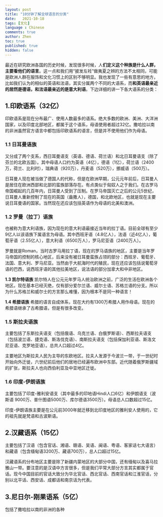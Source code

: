 ```yaml
---
layout: post
title: "10分钟了解全球语言的分类"
date:   2021-10-18
tags: [文化]
language : Chinese
comments: true
author: Zhen
toc: true
published: true
hidden: false
---
```

最近在研究欧洲各国的历史时候，发现很多时候，人**们定义这个种族是什么人群，主要看他们的语言**。这一点和我们用“披发左衽”做夷夏之辨的方法不太相同，可能是欧洲人群在服饰和文化习惯上的区别不够明显。我也发现了一些有意思的地方，比如我们认为的相似的英语和法语，其实分属两个不同的大语系，而**和英语最亲近的居然是德语，和法语最亲近的是意大利语**。下边详细的讲一下各大语系的分类：

## 1.印欧语系（32亿）
印欧语系是现在分布最广、使用人数最多的语系。绝大多数的欧洲、美洲、大洋洲国家，以及印度北部地区，都属于这个语系，母语使用者超过32亿。撒哈拉以南的非洲虽然官方语言中都包括印欧语系的语言，但是并不使用他们作为母语。

### 1.1 日耳曼语族
又分成了两个支系，西日耳曼语支（英语、德语、荷兰语）和北日耳曼语支（除了芬兰的北欧五国）。其中母语人口约为英语（4亿），德语（1亿），荷兰语（2400万，荷兰、比利时），瑞典语（920万），丹麦语（520万），挪威语（500万）。

日耳曼人现在被当做了德国人的代称，但是在欧洲早期，公元元年前后，日耳曼人是居住在欧洲西部和北部的蛮族部落存在。有点类似于匈奴人之于我们。在古罗马帝国崛起的几百年内，日耳曼人受到了压制。在罗马帝国灭亡之后的公元5世纪，日耳曼人重新控制了现在的英国（盎撒人），德国，和北欧地区，也就是现在主要说日耳曼语的国家。当然现在还应该包括英语作为母语的北美和澳洲。

### 1.2 罗曼（拉丁）语族
也被称为意大利语族，因为现在的意大利语最接近当年的拉丁语。目前全球有至少9亿人以该语族下属语言为母语。其中西班牙语（4.8亿人），法语（近4亿人），葡萄牙语（2.55亿人），意大利语（6500万人），罗马尼亚语（2400万人）。

罗曼就是Roman，当时古罗马用拉丁语，现在的罗马语族的地区，主要是当年罗马帝国的控制的核心地区，后来没有被日耳曼蛮族占领的部分：西班牙、葡萄牙、法国、意大利、罗马尼亚。当然由于大航海时代的殖民，现在还应该包括说葡萄牙语的巴西，说西班牙语的其他拉美地区，说法语的部分加拿大和中非地区。

**1.3 凯尔特语族**
凯尔特人在公元元年罗马人统治欧洲之前，广泛的生活在欧洲各个地区。现在基本已经灭绝，仅有部分爱尔兰语、威尔士语、苏格兰语的分支。所以为什么苏格兰和威尔士的方言那么难懂，因为根本不是同一种语言！

**1.4 希腊语族**
希腊的语言自成体系，现在大约有1300万希腊人用作母语。现在的希腊语继承了古希腊语，但是有很多改变。

### 1.5 斯拉夫语族
主要包括了东斯拉夫语支（包括俄语、乌克兰语、白俄罗斯语）、西斯拉夫语支（包括波兰语、捷克语、斯洛伐克语）、南斯拉夫语支（包括保加利亚语、斯洛文尼亚语、克罗地亚语）。总共人口超过4亿。

主要地区为斯拉夫人民为主导的东欧地区。拉夫人发源于今波兰一带，于一世纪时开始向外迁徙，六世纪前后他们的居地已经遍布欧洲中东部。近代随着俄罗斯疆域的扩张，斯拉夫人也向西伯利亚及中亚地区迁徙。

### 1.6 印度-伊朗语族
主要包括了印度-雅利安语支（其中最多的印地语Hindi人口6亿）和伊朗语支（波斯语 9000万、普什图语5000万、库尔德语3500万）。母语总人口数超过15亿。

印度-伊朗语族主要是在公元前3000年就迁移到北印度地区的雅利安人使用的，它的祖先就是梵语和古波斯语。

## 2.汉藏语系（15亿）
主要包括了汉语（包含官话、湘语、赣语、吴语、闽语、粤语、客家话七大语言）和藏语（包含缅甸语3200万、藏语700万），总人口超过15亿。

汉藏语系的分布地区主要是除了新疆内蒙地区的大部分中国，还有缅甸以及喜马拉雅山一带。要注意的是汉语中方言很多，但是我们平常大部分方言其实都属于官话。现今中国目前的官话大致分为华北官话、西北官话、西南官话和江淮官话，分别以北平话、西安话、成都话和南京话为代表。

## 3.尼日尔-刚果语系（5亿）
包括了撒哈拉以南的非洲的各种
<!--stackedit_data:
eyJoaXN0b3J5IjpbMTE2OTUzMzcwLDMwODYwODczNCwxMzI2OD
UzMTkyLDExNDMxMzExNTUsLTIxMTM0NjIzODIsLTE3MDQyOTE2
OTcsMTk5MTgwODAzMywtMTk2MTg0OTY2NSwtMTczNjA1NTk4Ni
wtMTE3NTAzNDg3OSwtMTAyNzM3NzAzOSwtMTExNjUyMzUwNywx
MTg4OTkwNTIzXX0=
-->